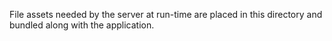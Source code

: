File assets needed by the server at run-time are placed in this directory and bundled along with the application.
